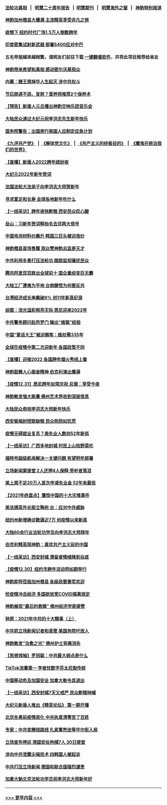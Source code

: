 #### [法轮功真相](https://github.com/gfw-breaker/truth/blob/master/README.md?t=0) &nbsp;&nbsp;|&nbsp;&nbsp; [明慧二十周年报告](https://github.com/gfw-breaker/mh-reports/blob/master/README.md?t=0) &nbsp;&nbsp;|&nbsp;&nbsp;[明慧期刊](https://github.com/gfw-breaker/mh-qikan) &nbsp;&nbsp;|&nbsp;&nbsp; [明慧海外之窗](https://github.com/gfw-breaker/mh-news/blob/master/README.md?t=0) &nbsp;&nbsp;|&nbsp;&nbsp; [神韵特别报道](https://github.com/gfw-breaker/mh-news/blob/master/shenyun.md?t=0)
#### [神韵加州橙县大爆满 主流精英享受非凡之旅](../pages/nf4514/n13474247.md?t=01020450) 
#### [疫情下 纽约时代广场1.5万人倒数跨年](../pages/nf4514/n13473772.md?t=01020450) 
#### [印度密集试射新武器 部署S400应对中巴](../pages/nf4514/n13473959.md?t=01020450) 
#### 五毛举报越来越频繁，请网友们前往下载 [一键翻墙软件](https://github.com/gfw-breaker/ssr-accounts)，并将此项目推荐给亲友
#### [神韵带来希望和真相 感动密尔沃基观众](../pages/nf4514/n13474326.md?t=01020450) 
#### [内幕：赌王周焯华人生起灭 涉中共权斗](../pages/nf4514/n13473867.md?t=01020450) 
#### [节后肠道不适、变胖？营养师推荐2个保养术](../pages/nf4514/n13471170.md?t=01020450) 
#### [【预告】新唐人元旦播出神韵交响乐团音乐会](../pages/nf4514/n13439768.md?t=01020450) 
#### [大陆民众通过大纪元祝李洪志先生新年快乐](../pages/nf4514/n13473554.md?t=01020450) 
#### [国务院警告：出国旅行美国人应制定应急计划](../pages/nf4514/n13473234.md?t=01020450) 
#### [《九评共产党》](https://github.com/begood0513/9ping.md/blob/master/README.md) &nbsp;|&nbsp; [《解体党文化》](../../../../jtdwh.md/blob/master/README.md)  &nbsp;|&nbsp; [《共产主义的终极目的》](../../../../gczydzjmd.md/blob/master/README.md) &nbsp;|&nbsp; [《魔鬼在统治我们的世界》](../../../../mgztzwmdsj.md/blob/master/README.md) 
#### [【直播】新唐人2022跨年缤纷夜](../pages/nf4514/n13461017.md?t=01020450) 
#### [大纪元2022年新年贺词](../pages/nf4514/n13458383.md?t=01020450) 
#### [法国法轮大法弟子向李洪志大师贺新年](../pages/nf4514/n13470891.md?t=01020450) 
#### [寻求富足和长寿 全球各地新年吃什么](../pages/nf4514/n13472858.md?t=01020450) 
#### [【一线采访】跨年夜快断粮 西安民众叹心酸](../pages/nf4514/n13471692.md?t=01020450) 
#### [岳山：习新年贺词释抬毛去邓两大信号](../pages/nf4514/n13472533.md?t=01020450) 
#### [中国电池材料价飙升 韩国三巨头被迫涨价](../pages/nf4514/n13472964.md?t=01020450) 
#### [神韵橙县首场售罄 观众赞神韵总监是天才](../pages/nf4514/n13471805.md?t=01020450) 
#### [中共利用冬奥打压法轮功 跟踪监视骚扰民众](../pages/nf4514/n13470868.md?t=01020450) 
#### [腾讯阿里双双跌出全球前十 国企重组变巨无霸](../pages/nf4514/n13472929.md?t=01020450) 
#### [大陆工厂遭夷为平地 台商醒悟为何要反共](../pages/nf4514/n13472493.md?t=01020450) 
#### [台湾经济成长率飙破6% 创11年新高纪录](../pages/nf4514/n13471764.md?t=01020450) 
#### [组图：流光溢彩照亮天际 悉尼迎来2022年](../pages/nf4514/n13471783.md?t=01020450) 
#### [中共警务顾问赴所罗门 输出“维稳”经验](../pages/nf4514/n13472863.md?t=01020450) 
#### [中国“童话大王”被迫搁笔：维权需335年](../pages/nf4514/n13472655.md?t=01020450) 
#### [全球在疫情中第二次迎新年 各国政策不同](../pages/nf4514/n13471946.md?t=01020450) 
#### [【直播】迎接2022 各国跨年烟火秀线上看](../pages/nf4514/n13468093.md?t=01020450) 
#### [神韵鼓舞人心振奋精神 伯克利演出爆满](../pages/nf4514/n13471506.md?t=01020450) 
#### [【疫情12.31】悉尼跨年如常庆祝 总理：享受今夜](../pages/nf4514/n13471600.md?t=01020450) 
#### [神韵散发强大能量 佛州艺术界收到深层信息](../pages/nf4514/n13471596.md?t=01020450) 
#### [大陆民众恭祝李洪志大师新年快乐](../pages/nf4514/n13471079.md?t=01020450) 
#### [西安极端封控致缺粮 民众抱怨如饥荒](../pages/nf4514/n13470974.md?t=01020450) 
#### [疫情无碍就业复苏？美失业人数创52年新低](../pages/nf4514/n13470773.md?t=01020450) 
#### [【一线采访】广西多地封城 村民上山捡野菜吃](../pages/nf4514/n13470745.md?t=01020450) 
#### [福特号超级航母解决一关键问题 有望明年部署](../pages/nf4514/n13470656.md?t=01020450) 
#### [立场新闻案提堂 2人还押4人保释 旁听者落泪](../pages/nf4514/n13470268.md?t=01020450) 
#### [美上周不足20万人首次申请失业金 52年来最低](../pages/nf4514/n13470105.md?t=01020450) 
#### [【2021年终盘点】震惊中国的十大灾难事件](../pages/nf4514/n13460977.md?t=01020450) 
#### [美法德英外长挺立陶宛 台：应对中共威胁](../pages/nf4514/n13468816.md?t=01020450) 
#### [纽约州新增确诊数逼近7万 创疫情以来新高](../pages/nf4514/n13468291.md?t=01020450) 
#### [大陆60余行业法轮功学员向李洪志大师拜年](../pages/nf4514/n13466676.md?t=01020450) 
#### [伯克利精英观神韵：喜欢共产主义前的中国](../pages/nf4514/n13469166.md?t=01020450) 
#### [【一线采访】西安封城 滞留者情绪降到谷底](../pages/nf4514/n13468671.md?t=01020450) 
#### [【疫情12.30】纽约市跨年活动将如期举行](../pages/nf4514/n13468793.md?t=01020450) 
#### [神韵即将莅临加州橙县 各级政要褒奖欢迎](../pages/nf4514/n13468812.md?t=01020450) 
#### [忧疫情冲击经济 多国欲放宽COVID隔离规定](../pages/nf4514/n13468174.md?t=01020450) 
#### [神韵展现“最后的救赎” 佛州经济学家盛赞](../pages/nf4514/n13468654.md?t=01020450) 
#### [钟原：2021年中共的十大糗事（上）](../pages/nf4514/n13467989.md?t=01020450) 
#### [中共抓立场新闻记者和高管 美国务院吁放人](../pages/nf4514/n13468001.md?t=01020450) 
#### [神韵散发“治愈之光” 佛州护士背痛消失](../pages/nf4514/n13467951.md?t=01020450) 
#### [【思想领袖】罗冠聪：中共最大弱点是什么](../pages/nf4514/n13451193.md?t=01020450) 
#### [TikTok流量第一 学者忧数字芬太尼毁传统](../pages/nf4514/n13467739.md?t=01020450) 
#### [中国移动危及加国安全 加拿大勒令其退出](../pages/nf4514/n13467617.md?t=01020450) 
#### [【一线采访】西安封城7天又戒严 民众断粮呐喊](../pages/nf4514/n13467571.md?t=01020450) 
#### [大纪元新唐人推出《精英论坛》 第一期开播](../pages/nf4514/n13467482.md?t=01020450) 
#### [北京冬奥前疫情恶化 中共执意清零苦了百姓](../pages/nf4514/n13467178.md?t=01020450) 
#### [专家：中共变圈钱路线 扎紧篱笆坐等华尔街入局](../pages/nf4514/n13467541.md?t=01020450) 
#### [立场宣布停运 港国安处拘捕7人 30日提堂](../pages/nf4514/n13467296.md?t=01020450) 
#### [涉向中共泄露尖端技术 四韩国人被起诉](../pages/nf4514/n13467308.md?t=01020450) 
#### [中共打压立场新闻 德国和联合国强烈谴责](../pages/nf4514/n13466962.md?t=01020450) 
#### [加拿大魁北克法轮功学员祝李洪志大师新年好](../pages/nf4514/n13467138.md?t=01020450) 

----
#### [ >>> 更早内容 <<< ](../indexes/nf4514-earlier.md)
